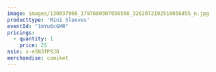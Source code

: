 ```yaml
---
image: images/130037968_1797680307056550_3262072192510056855_n.jpg
producttype: 'Mini Sleeves'
eventId: "1mYu6cGMR"
pricings:
  - quantity: 1
    price: 25
asin: s-eSN3fP9JO
merchandise: comiket
---
```

